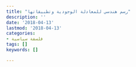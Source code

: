 ```yaml
---
title: "رسم هندسي للمعادلة الوجودية وتطبيقاتها"
description: ''
date: '2018-04-13'
lastmod: '2018-04-13'
categories:
- فلسفة سياسية
tags: []
keywords: []

---
```

###